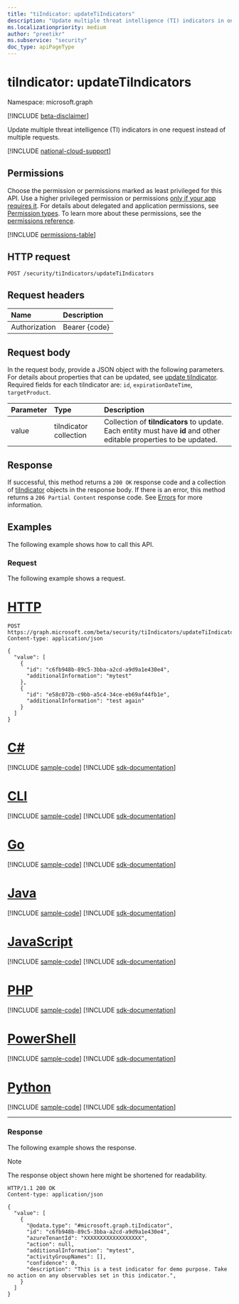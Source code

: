 ```yaml
---
title: "tiIndicator: updateTiIndicators"
description: "Update multiple threat intelligence (TI) indicators in one request instead of multiple requests."
ms.localizationpriority: medium
author: "preetikr"
ms.subservice: "security"
doc_type: apiPageType
---
```


# tiIndicator: updateTiIndicators

Namespace: microsoft.graph

[!INCLUDE [beta-disclaimer](../../includes/beta-disclaimer.md)]

Update multiple threat intelligence (TI) indicators in one request instead of multiple requests.

[!INCLUDE [national-cloud-support](../../includes/global-only.md)]

## Permissions

Choose the permission or permissions marked as least privileged for this API. Use a higher privileged permission or permissions [only if your app requires it](/graph/permissions-overview#best-practices-for-using-microsoft-graph-permissions). For details about delegated and application permissions, see [Permission types](/graph/permissions-overview#permission-types). To learn more about these permissions, see the [permissions reference](/graph/permissions-reference).

<!-- { "blockType": "permissions", "name": "tiindicator_updatetiindicators" } -->
[!INCLUDE [permissions-table](../includes/permissions/tiindicator-updatetiindicators-permissions.md)]

## HTTP request

<!-- { "blockType": "ignored" } -->

```http
POST /security/tiIndicators/updateTiIndicators
```

## Request headers

| Name          | Description   |
|:--------------|:--------------|
| Authorization | Bearer {code} |

## Request body

In the request body, provide a JSON object with the following parameters. For details about properties that can be updated, see [update tiIndicator](tiindicator-update.md). Required fields for each tiIndicator are: `id`, `expirationDateTime`, `targetProduct`.

| Parameter    | Type        | Description |
|:-------------|:------------|:------------|
|value|tiIndicator collection| Collection of **tiIndicators** to update. Each entity must have **id** and other editable properties to be updated.|

## Response

If successful, this method returns a `200 OK` response code and a collection of [tiIndicator](../resources/tiindicator.md) objects in the response body.  If there is an error, this method returns a `206 Partial Content` response code.  See [Errors](../resources/security-error-codes.md#threat-indicator-bulk-action-errors) for more information.

## Examples

The following example shows how to call this API.

### Request

The following example shows a request.

# [HTTP](#tab/http)
<!-- {
  "blockType": "request",
  "name": "tiindicator_updatetiindicators",
  "isCollection":true
}-->
```http
POST https://graph.microsoft.com/beta/security/tiIndicators/updateTiIndicators
Content-type: application/json

{
  "value": [
    {
      "id": "c6fb948b-89c5-3bba-a2cd-a9d9a1e430e4",
      "additionalInformation": "mytest"
    },
    {
      "id": "e58c072b-c9bb-a5c4-34ce-eb69af44fb1e",
      "additionalInformation": "test again"
    }
  ]
}

```

# [C#](#tab/csharp)
[!INCLUDE [sample-code](../includes/snippets/csharp/tiindicator-updatetiindicators-csharp-snippets.md)]
[!INCLUDE [sdk-documentation](../includes/snippets/snippets-sdk-documentation-link.md)]

# [CLI](#tab/cli)
[!INCLUDE [sample-code](../includes/snippets/cli/tiindicator-updatetiindicators-cli-snippets.md)]
[!INCLUDE [sdk-documentation](../includes/snippets/snippets-sdk-documentation-link.md)]

# [Go](#tab/go)
[!INCLUDE [sample-code](../includes/snippets/go/tiindicator-updatetiindicators-go-snippets.md)]
[!INCLUDE [sdk-documentation](../includes/snippets/snippets-sdk-documentation-link.md)]

# [Java](#tab/java)
[!INCLUDE [sample-code](../includes/snippets/java/tiindicator-updatetiindicators-java-snippets.md)]
[!INCLUDE [sdk-documentation](../includes/snippets/snippets-sdk-documentation-link.md)]

# [JavaScript](#tab/javascript)
[!INCLUDE [sample-code](../includes/snippets/javascript/tiindicator-updatetiindicators-javascript-snippets.md)]
[!INCLUDE [sdk-documentation](../includes/snippets/snippets-sdk-documentation-link.md)]

# [PHP](#tab/php)
[!INCLUDE [sample-code](../includes/snippets/php/tiindicator-updatetiindicators-php-snippets.md)]
[!INCLUDE [sdk-documentation](../includes/snippets/snippets-sdk-documentation-link.md)]

# [PowerShell](#tab/powershell)
[!INCLUDE [sample-code](../includes/snippets/powershell/tiindicator-updatetiindicators-powershell-snippets.md)]
[!INCLUDE [sdk-documentation](../includes/snippets/snippets-sdk-documentation-link.md)]

# [Python](#tab/python)
[!INCLUDE [sample-code](../includes/snippets/python/tiindicator-updatetiindicators-python-snippets.md)]
[!INCLUDE [sdk-documentation](../includes/snippets/snippets-sdk-documentation-link.md)]

---

### Response

The following example shows the response.

> [!NOTE]
> The response object shown here might be shortened for readability.

<!-- {
  "blockType": "response",
  "truncated": true,
  "@odata.type": "microsoft.graph.tiIndicator",
  "isCollection": true
} -->

```http
HTTP/1.1 200 OK
Content-type: application/json

{
  "value": [
    {
      "@odata.type": "#microsoft.graph.tiIndicator",
      "id": "c6fb948b-89c5-3bba-a2cd-a9d9a1e430e4",
      "azureTenantId": "XXXXXXXXXXXXXXXXXX",
      "action": null,
      "additionalInformation": "mytest",
      "activityGroupNames": [],
      "confidence": 0,
      "description": "This is a test indicator for demo purpose. Take no action on any observables set in this indicator.",
    }
  ]
}
```

<!-- uuid: 16cd6b66-4b1a-43a1-adaf-3a886856ed98
2019-02-04 14:57:30 UTC -->
<!-- {
  "type": "#page.annotation",
  "description": "tiIndicator: updateTiIndicators",
  "keywords": "",
  "section": "documentation",
  "tocPath": "",
  "suppressions": [
  ]
}-->


